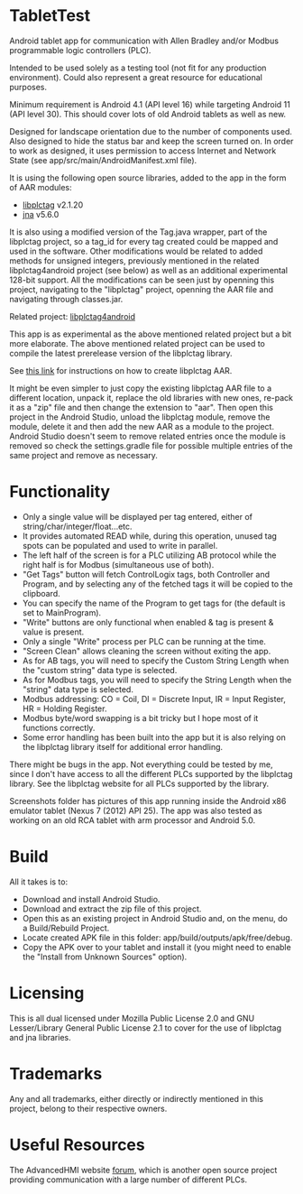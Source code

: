 # TabletTest
Android tablet app for communication with Allen Bradley and/or Modbus programmable logic controllers (PLC).

Intended to be used solely as a testing tool (not fit for any production environment).
Could also represent a great resource for educational purposes.

Minimum requirement is Android 4.1 (API level 16) while targeting Android 11 (API level 30). This should cover lots of old Android tablets as well as new.

Designed for landscape orientation due to the number of components used.
Also designed to hide the status bar and keep the screen turned on.
In order to work as designed, it uses permission to access Internet and Network State (see app/src/main/AndroidManifest.xml file).

It is using the following open source libraries, added to the app in the form of AAR modules:

- [libplctag](https://github.com/libplctag/libplctag) v2.1.20
- [jna](https://github.com/java-native-access/jna) v5.6.0

It is also using a modified version of the Tag.java wrapper, part of the libplctag project, so a tag_id for every tag created could be mapped and used in the software.
Other modifications would be related to added methods for unsigned integers, previously mentioned in the related libplctag4android project (see below) as well as an additional experimental 128-bit support. All the modifications can be seen just by openning this project, navigating to the "libplctag" project, openning the AAR file and navigating through classes.jar.

Related project: [libplctag4android](https://github.com/libplctag/libplctag4android)

This app is as experimental as the above mentioned related project but a bit more elaborate.
The above mentioned related project can be used to compile the latest prerelease version of the libplctag library.

See [this link](https://github.com/libplctag/libplctag4android/issues/1) for instructions on how to create libplctag AAR.

It might be even simpler to just copy the existing libplctag AAR file to a different location, unpack it, replace the old libraries with new ones, re-pack it as a "zip" file and then change the extension to "aar". Then open this project in the Android Studio, unload the libplctag module, remove the module, delete it and then add the new AAR as a module to the project. Android Studio doesn't seem to remove related entries once the module is removed so check the settings.gradle file for possible multiple entries of the same project and remove as necessary.

# Functionality
- Only a single value will be displayed per tag entered, either of string/char/integer/float...etc.
- It provides automated READ while, during this operation, unused tag spots can be populated and used to write in parallel.
- The left half of the screen is for a PLC utilizing AB protocol while the right half is for Modbus (simultaneous use of both).
- "Get Tags" button will fetch ControlLogix tags, both Controller and Program, and by selecting any of the fetched tags it will be copied to the clipboard.
- You can specify the name of the Program to get tags for (the default is set to MainProgram).
- "Write" buttons are only functional when enabled & tag is present & value is present.
- Only a single "Write" process per PLC can be running at the time.
- "Screen Clean" allows cleaning the screen without exiting the app.
- As for AB tags, you will need to specify the Custom String Length when the "custom string" data type is selected.
- As for Modbus tags, you will need to specify the String Length when the "string" data type is selected.
- Modbus addressing: CO = Coil, DI = Discrete Input, IR = Input Register, HR = Holding Register.
- Modbus byte/word swapping is a bit tricky but I hope most of it functions correctly.
- Some error handling has been built into the app but it is also relying on the libplctag library itself for additional error handling.

There might be bugs in the app. Not everything could be tested by me, since I don't have access to all the different PLCs supported by the libplctag library.
See the libplctag website for all PLCs supported by the library.

Screenshots folder has pictures of this app running inside the Android x86 emulator tablet (Nexus 7 (2012) API 25).
The app was also tested as working on an old RCA tablet with arm processor and Android 5.0.

# Build

All it takes is to:

- Download and install Android Studio.
- Download and extract the zip file of this project.
- Open this as an existing project in Android Studio and, on the menu, do a Build/Rebuild Project.
- Locate created APK file in this folder: app/build/outputs/apk/free/debug.
- Copy the APK over to your tablet and install it (you might need to enable the "Install from Unknown Sources" option).

# Licensing
This is all dual licensed under Mozilla Public License 2.0 and GNU Lesser/Library General Public License 2.1 to cover for the use of libplctag and jna libraries.

# Trademarks
Any and all trademarks, either directly or indirectly mentioned in this project, belong to their respective owners.

# Useful Resources
The AdvancedHMI website [forum](https://www.advancedhmi.com/forum/), which is another open source project providing communication with a large number of different PLCs.

